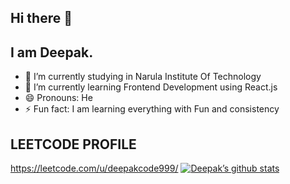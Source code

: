 ## Hi there 👋
## I am Deepak.

<!--
**Deepakcode607/Deepakcode607** is a ✨ _special_ ✨ repository because its `README.md` (this file) appears on your GitHub profile.


Here are some ideas to get you started:
-->

- 🔭 I’m currently studying in Narula Institute Of Technology
- 🌱 I’m currently learning Frontend Development using React.js 
- 😄 Pronouns: He
- ⚡ Fun fact: I am learning everything with Fun and consistency
## LEETCODE PROFILE
https://leetcode.com/u/deepakcode999/
[![Deepak’s github stats](https://github-readme-stats.vercel.app/api?username=deepakcode607)](https://github.com/deepakcode607)



